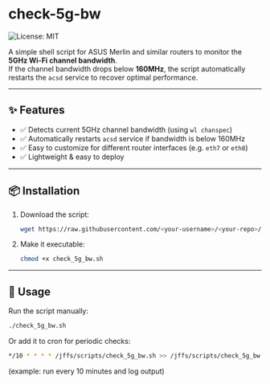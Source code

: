 # check-5g-bw

![License: MIT](https://img.shields.io/badge/License-MIT-green.svg)

A simple shell script for ASUS Merlin and similar routers to monitor the **5GHz Wi-Fi channel bandwidth**.  
If the channel bandwidth drops below **160MHz**, the script automatically restarts the `acsd` service to recover optimal performance.  

---

## ✨ Features
- ✅ Detects current 5GHz channel bandwidth (using `wl chanspec`)
- ✅ Automatically restarts `acsd` service if bandwidth is below 160MHz
- ✅ Easy to customize for different router interfaces (e.g. `eth7` or `eth8`)
- ✅ Lightweight & easy to deploy

---

## 📦 Installation
1. Download the script:
   ```bash
   wget https://raw.githubusercontent.com/<your-username>/<your-repo>/main/check_5g_bw.sh -O check_5g_bw.sh
   ```
2. Make it executable:
   ```bash
   chmod +x check_5g_bw.sh
   ```
---

## 🚀 Usage
Run the script manually:
   ```bash
   ./check_5g_bw.sh
   ```
Or add it to cron for periodic checks:
   ```bash
   */10 * * * * /jffs/scripts/check_5g_bw.sh >> /jffs/scripts/check_5g_bw.log 2>&1
   ```
(example: run every 10 minutes and log output)
